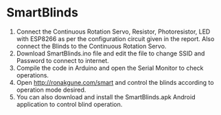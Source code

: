 # SmartBlinds

1) Connect the Continuous Rotation Servo, Resistor, Photoresistor, LED with ESP8266 as per the configuration circuit 
given in the report. Also connect the Blinds to the Continuous Rotation Servo.
2) Download SmartBlinds.ino file and edit the file to change SSID and Password to connect to internet.
3) Compile the code in Arduino and open the Serial Monitor to check operations.
4) Open http://ronakgune.com/smart and control the blinds according to operation mode desired.
5) You can also download and install the SmartBlinds.apk Android application to control blind operation.
